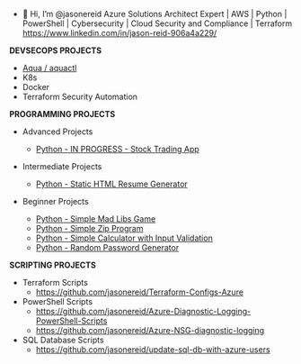 - 👋 Hi, I’m @jasonereid
Azure Solutions Architect Expert | AWS | Python | PowerShell | Cybersecurity | Cloud Security and Compliance | Terraform
https://www.linkedin.com/in/jason-reid-906a4a229/

**DEVSECOPS PROJECTS**

- [Aqua / aquactl](https://github.com/jasonereid/aquactl)
- K8s
- Docker
- Terraform Security Automation

**PROGRAMMING PROJECTS**
- Advanced Projects
  - [Python - IN PROGRESS - Stock Trading App](https://github.com/jasonereid/Stock-trading-App)

- Intermediate Projects
  - [Python - Static HTML Resume Generator](https://github.com/jasonereid/static-html-resume-project)

- Beginner Projects
  - [Python - Simple Mad Libs Game](https://github.com/jasonereid/mad-libs-game)
  - [Python - Simple Zip Program](https://github.com/jasonereid/Python-zip-project)
  - [Python - Simple Calculator with Input Validation](https://github.com/jasonereid/Simple-calculator-with-input-validation)
  - [Python - Random Password Generator](https://github.com/jasonereid/Random-password-generator)

**SCRIPTING PROJECTS**
- Terraform Scripts 
  - https://github.com/jasonereid/Terraform-Configs-Azure
- PowerShell Scripts
  - https://github.com/jasonereid/Azure-Diagnostic-Logging-PowerShell-Scripts
  - https://github.com/jasonereid/Azure-NSG-diagnostic-logging
- SQL Database Scripts 
  - https://github.com/jasonereid/update-sql-db-with-azure-users
